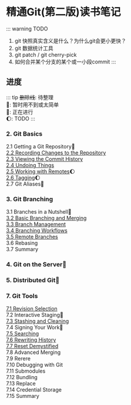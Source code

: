 # 精通Git(第二版)读书笔记

::: warning TODO
1. git 快照真实含义是什么？为什么git会更小更快？
2. git 数据统计工具  
3. git patch / git cherry-pick
4. 如何合并某个分支的某个或一小段commit
:::

## 进度
::: tip
~~删除线~~: 待整理  
:dash:: 暂时用不到或太简单  
:pencil:: 正在进行  
:moon:: TODO
:::

### 2. Git Basics  
2.1 Getting a Git Repository:dash:  
[2.2 Recording Changes to the Repository](./2.2%20basic%20of%20basic%20commands.html)  
[2.3 Viewing the Commit History](./2.3%20git%20log.html)  
[2.4 Undoing Things](./2.4%20撤销.html)  
[2.5 Working with Remotes](./2.5%20git%20remote.html):moon:  
[2.6 Tagging](./2.6%20git%20tag.html):moon:    
2.7 Git Aliases:dash:   


### 3. Git Branching
3.1 Branches in a Nutshell:dash:  
[3.2 Basic Branching and Merging  
3.3 Branch Management  
3.4 Branching Workflows](./3.2-3.4%20基本的分支操作.html)  
[3.5 Remote Branches](./3.5%20远程分支.html)  
3.6 Rebasing  
3.7 Summary  

### 4. Git on the Server:dash:
### 5. Distributed Git:dash:


### 7. Git Tools  
[7.1 Revision Selection](./7.1%20Revision%20Selection.html)  
7.2 Interactive Staging:dash:  
[7.3 Stashing and Cleaning](./7.3%20Stashing%20and%20Cleaning.html)  
7.4 Signing Your Work:dash:   
[7.5 Searching](./7.5%20搜索.html)  
[7.6 Rewriting History](./7.6%20重写历史.html)  
[7.7 Reset Demystified](./7.7%20reset%20checkout.html)  
7.8 Advanced Merging  
7.9 Rerere  
7.10 Debugging with Git  
7.11 Submodules  
7.12 Bundling  
7.13 Replace  
7.14 Credential Storage  
7.15 Summary  
